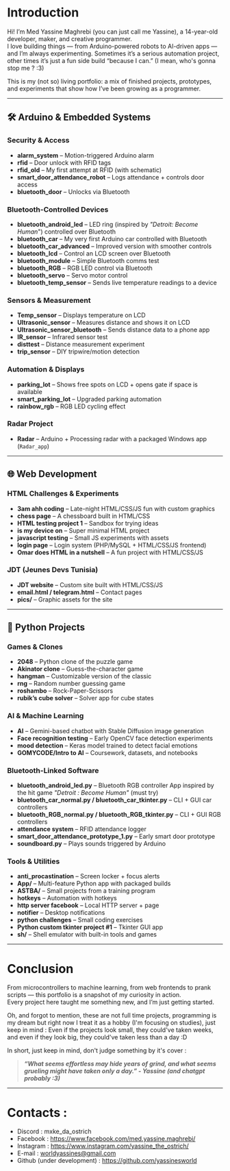 # Introduction
Hi! I’m Med Yassine Maghrebi (you can just call me Yassine), a 14-year-old developer, maker, and creative programmer.  
I love building things — from Arduino-powered robots to AI-driven apps — and I’m always experimenting. Sometimes it’s a serious automation project, other times it’s just a fun side build “because I can.” (I mean, who's gonna stop me ? :3)

This is my (not so) living portfolio: a mix of finished projects, prototypes, and experiments that show how I’ve been growing as a programmer.

---

## 🛠 Arduino & Embedded Systems

### Security & Access
- **alarm_system** – Motion-triggered Arduino alarm  
- **rfid** – Door unlock with RFID tags  
- **rfid_old** – My first attempt at RFID (with schematic)  
- **smart_door_attendance_robot** – Logs attendance + controls door access  
- **bluetooth_door** – Unlocks via Bluetooth  

### Bluetooth-Controlled Devices
- **bluetooth_android_led** – LED ring (inspired by *"Detroit: Become Human*") controlled over Bluetooth
- **bluetooth_car** – My very first Arduino car controlled with Bluetooth  
- **bluetooth_car_advanced** – Improved version with smoother controls  
- **bluetooth_lcd** – Control an LCD screen over Bluetooth  
- **bluetooth_module** – Simple Bluetooth comms test  
- **bluetooth_RGB** – RGB LED control via Bluetooth  
- **bluetooth_servo** – Servo motor control  
- **bluetooth_temp_sensor** – Sends live temperature readings to a device  

### Sensors & Measurement
- **Temp_sensor** – Displays temperature on LCD  
- **Ultrasonic_sensor** – Measures distance and shows it on LCD  
- **Ultrasonic_sensor_bluetooth** – Sends distance data to a phone app  
- **IR_sensor** – Infrared sensor test  
- **disttest** – Distance measurement experiment  
- **trip_sensor** – DIY tripwire/motion detection  

### Automation & Displays
- **parking_lot** – Shows free spots on LCD + opens gate if space is available  
- **smart_parking_lot** – Upgraded parking automation  
- **rainbow_rgb** – RGB LED cycling effect  

### Radar Project
- **Radar** – Arduino + Processing radar with a packaged Windows app (`Radar_app`)  

---

## 🌐 Web Development

### HTML Challenges & Experiments
- **3am ahh coding** – Late-night HTML/CSS/JS fun with custom graphics  
- **chess page** – A chessboard built in HTML/CSS  
- **HTML testing project 1** – Sandbox for trying ideas  
- **is my device on** – Super minimal HTML project  
- **javascript testing** – Small JS experiments with assets  
- **login page** – Login system (PHP/MySQL + HTML/CSS/JS frontend)  
- **Omar does HTML in a nutshell** – A fun project with HTML/CSS/JS  

### JDT (Jeunes Devs Tunisia)
- **JDT website** – Custom site built with HTML/CSS/JS  
- **email.html / telegram.html** – Contact pages  
- **pics/** – Graphic assets for the site  

---

## 🐍 Python Projects

### Games & Clones
- **2048** – Python clone of the puzzle game  
- **Akinator clone** – Guess-the-character game  
- **hangman** – Customizable version of the classic  
- **rng** – Random number guessing game  
- **roshambo** – Rock-Paper-Scissors  
- **rubik’s cube solver** – Solver app for cube states  

### AI & Machine Learning
- **AI** – Gemini-based chatbot with Stable Diffusion image generation  
- **Face recognition testing** – Early OpenCV face detection experiments  
- **mood detection** – Keras model trained to detect facial emotions  
- **GOMYCODE/Intro to AI** – Coursework, datasets, and notebooks  

### Bluetooth-Linked Software
- **bluetooth_android_led.py** – Bluetooth RGB controller App inspired by the hit game *"Detroit : Become Human"* (must try)  
- **bluetooth_car_normal.py / bluetooth_car_tkinter.py** – CLI + GUI car controllers  
- **bluetooth_RGB_normal.py / bluetooth_RGB_tkinter.py** – CLI + GUI RGB controllers  
- **attendance system** – RFID attendance logger  
- **smart_door_attendance_prototype_1.py** – Early smart door prototype  
- **soundboard.py** – Plays sounds triggered by Arduino  

### Tools & Utilities
- **anti_procastination** – Screen locker + focus alerts  
- **App/** – Multi-feature Python app with packaged builds  
- **ASTBA/** – Small projects from a training program  
- **hotkeys** – Automation with hotkeys  
- **http server facebook** – Local HTTP server + page  
- **notifier** – Desktop notifications  
- **python challenges** – Small coding exercises  
- **Python custom tkinter project #1** – Tkinter GUI app  
- **sh/** – Shell emulator with built-in tools and games  

---

# Conclusion
From microcontrollers to machine learning, from web frontends to prank scripts — this portfolio is a snapshot of my curiosity in action.  
Every project here taught me something new, and I’m just getting started.

Oh, and forgot to mention, these are not full time projects, programming is my dream but right now I treat it as a hobby (I'm focusing on studies), just keep in mind : Even if the projects look small, they could've taken weeks, and even if they look big, they could've taken less than a day :D

In short, just keep in mind, don't judge something by it's cover : 

> ***“What seems effortless may hide years of grind, and what seems grueling might have taken only a day.” - Yassine (and chatgpt probably :3)***

---

# Contacts :

- Discord : mxke_da_ostrich
- Facebook : https://www.facebook.com/med.yassine.maghrebi/
- Instagram : https://www.instagram.com/yassine_the_ostrich/
- E-mail : worldyassines@gmail.com
- Github (under development) : https://github.com/yassinesworld
